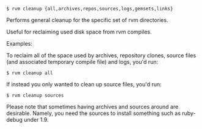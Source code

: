 
    $ rvm cleanup {all,archives,repos,sources,logs,gemsets,links}

Performs general cleanup for the specific set of rvm directories.

Useful for reclaiming used disk space from rvm compiles.

Examples:

To reclaim all of the space used by archives, repository clones,
source files (and associated temporary compile file) and logs, you'd
run:

    $ rvm cleanup all

If instead you only wanted to clean up source files, you'd run:

    $ rvm cleanup sources

Please note that sometimes having archives and sources around are desirable.
Namely, you need the sources to install something such as ruby-debug under
1.9.
